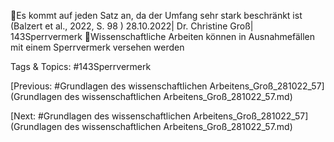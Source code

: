 Es kommt auf jeden Satz an, da der Umfang sehr stark beschränkt ist
(Balzert et al., 2022, S. 98 )
28.10.2022| Dr. Christine Groß| 143Sperrvermerk
Wissenschaftliche Arbeiten können in Ausnahmefällen mit einem 
Sperrvermerk versehen werden

   Tags & Topics:
   #143Sperrvermerk

[Previous: #Grundlagen des wissenschaftlichen Arbeitens_Groß_281022_57](Grundlagen des wissenschaftlichen Arbeitens_Groß_281022_57.md)

[Next: #Grundlagen des wissenschaftlichen Arbeitens_Groß_281022_57](Grundlagen des wissenschaftlichen Arbeitens_Groß_281022_57.md)